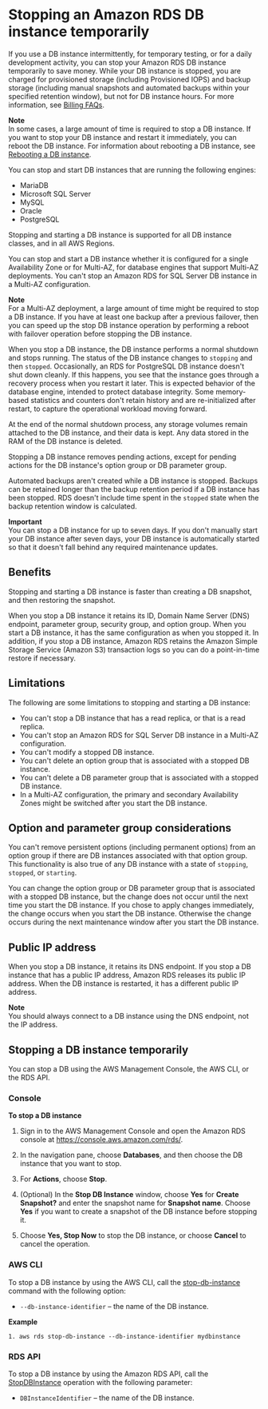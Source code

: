 # Stopping an Amazon RDS DB instance temporarily<a name="USER_StopInstance"></a>

If you use a DB instance intermittently, for temporary testing, or for a daily development activity, you can stop your Amazon RDS DB instance temporarily to save money\. While your DB instance is stopped, you are charged for provisioned storage \(including Provisioned IOPS\) and backup storage \(including manual snapshots and automated backups within your specified retention window\), but not for DB instance hours\. For more information, see [Billing FAQs](http://aws.amazon.com/rds/faqs/#billing)\. 

**Note**  
In some cases, a large amount of time is required to stop a DB instance\. If you want to stop your DB instance and restart it immediately, you can reboot the DB instance\. For information about rebooting a DB instance, see [Rebooting a DB instance](USER_RebootInstance.md)\.

You can stop and start DB instances that are running the following engines: 
+ MariaDB
+ Microsoft SQL Server
+ MySQL
+ Oracle
+ PostgreSQL

Stopping and starting a DB instance is supported for all DB instance classes, and in all AWS Regions\. 

You can stop and start a DB instance whether it is configured for a single Availability Zone or for Multi\-AZ, for database engines that support Multi\-AZ deployments\. You can't stop an Amazon RDS for SQL Server DB instance in a Multi\-AZ configuration\. 

**Note**  
For a Multi\-AZ deployment, a large amount of time might be required to stop a DB instance\. If you have at least one backup after a previous failover, then you can speed up the stop DB instance operation by performing a reboot with failover operation before stopping the DB instance\.

When you stop a DB instance, the DB instance performs a normal shutdown and stops running\. The status of the DB instance changes to `stopping` and then `stopped`\.  Occasionally, an RDS for PostgreSQL DB instance doesn't shut down cleanly\. If this happens, you see that the instance goes through a recovery process when you restart it later\. This is expected behavior of the database engine, intended to protect database integrity\. Some memory\-based statistics and counters don't retain history and are re\-initialized after restart, to capture the operational workload moving forward\.

At the end of the normal shutdown process, any storage volumes remain attached to the DB instance, and their data is kept\. Any data stored in the RAM of the DB instance is deleted\. 

Stopping a DB instance removes pending actions, except for pending actions for the DB instance's option group or DB parameter group\.

Automated backups aren't created while a DB instance is stopped\. Backups can be retained longer than the backup retention period if a DB instance has been stopped\. RDS doesn't include time spent in the `stopped` state when the backup retention window is calculated\.

**Important**  
You can stop a DB instance for up to seven days\. If you don't manually start your DB instance after seven days, your DB instance is automatically started so that it doesn't fall behind any required maintenance updates\.

## Benefits<a name="USER_StopInstance.Benefits"></a>

Stopping and starting a DB instance is faster than creating a DB snapshot, and then restoring the snapshot\. 

When you stop a DB instance it retains its ID, Domain Name Server \(DNS\) endpoint, parameter group, security group, and option group\. When you start a DB instance, it has the same configuration as when you stopped it\. In addition, if you stop a DB instance, Amazon RDS retains the Amazon Simple Storage Service \(Amazon S3\) transaction logs so you can do a point\-in\-time restore if necessary\. 

## Limitations<a name="USER_StopInstance.Limitations"></a>

The following are some limitations to stopping and starting a DB instance: 
+ You can't stop a DB instance that has a read replica, or that is a read replica\.
+ You can't stop an Amazon RDS for SQL Server DB instance in a Multi\-AZ configuration\.
+ You can't modify a stopped DB instance\.
+ You can't delete an option group that is associated with a stopped DB instance\.
+ You can't delete a DB parameter group that is associated with a stopped DB instance\.
+ In a Multi\-AZ configuration, the primary and secondary Availability Zones might be switched after you start the DB instance\.

## Option and parameter group considerations<a name="USER_StopInstance.OGPG"></a>

You can't remove persistent options \(including permanent options\) from an option group if there are DB instances associated with that option group\. This functionality is also true of any DB instance with a state of `stopping`, `stopped`, or `starting`\. 

You can change the option group or DB parameter group that is associated with a stopped DB instance, but the change does not occur until the next time you start the DB instance\. If you chose to apply changes immediately, the change occurs when you start the DB instance\. Otherwise the change occurs during the next maintenance window after you start the DB instance\. 

## Public IP address<a name="USER_StopInstance.PublicIPAddress"></a>

When you stop a DB instance, it retains its DNS endpoint\. If you stop a DB instance that has a public IP address, Amazon RDS releases its public IP address\. When the DB instance is restarted, it has a different public IP address\. 

**Note**  
You should always connect to a DB instance using the DNS endpoint, not the IP address\.

## Stopping a DB instance temporarily<a name="USER_StopInstance.Stopping"></a>

You can stop a DB using the AWS Management Console, the AWS CLI, or the RDS API\.

### Console<a name="USER_StopInstance.CON"></a>

**To stop a DB instance**

1. Sign in to the AWS Management Console and open the Amazon RDS console at [https://console\.aws\.amazon\.com/rds/](https://console.aws.amazon.com/rds/)\.

1. In the navigation pane, choose **Databases**, and then choose the DB instance that you want to stop\. 

1. For **Actions**, choose **Stop**\. 

1. \(Optional\) In the **Stop DB Instance** window, choose **Yes** for **Create Snapshot?** and enter the snapshot name for **Snapshot name**\. Choose **Yes** if you want to create a snapshot of the DB instance before stopping it\. 

1. Choose **Yes, Stop Now** to stop the DB instance, or choose **Cancel** to cancel the operation\.

### AWS CLI<a name="USER_StopInstance.CLI"></a>

To stop a DB instance by using the AWS CLI, call the [stop\-db\-instance](https://docs.aws.amazon.com/cli/latest/reference/rds/stop-db-instance.html) command with the following option: 
+ `--db-instance-identifier` – the name of the DB instance\. 

**Example**  

```
1. aws rds stop-db-instance --db-instance-identifier mydbinstance
```

### RDS API<a name="USER_StopInstance.API"></a>

To stop a DB instance by using the Amazon RDS API, call the [StopDBInstance](https://docs.aws.amazon.com/AmazonRDS/latest/APIReference/API_StopDBInstance.html) operation with the following parameter: 
+ `DBInstanceIdentifier` – the name of the DB instance\. 